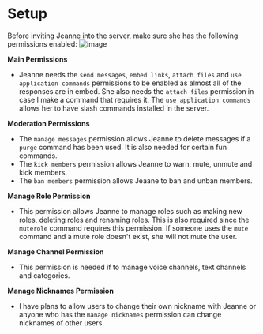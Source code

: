 # Setup

Before inviting Jeanne into the server, make sure she has the following permissions enabled:
![image](https://user-images.githubusercontent.com/82768608/142735721-141199a8-44c5-4ab3-bdc5-874b1a3a74da.png)

**Main Permissions**

* Jeanne needs the `send messages`, `embed links`, `attach files` and `use application commands` permissions to be enabled as almost all of the responses are in embed. She also needs the `attach files` permission in case I make a command that requires it. The `use application commands` allows her to have slash commands installed in the server.

**Moderation Permissions**

* The `manage messages` permission allows Jeanne to delete messages if a `purge` command has been used. It is also needed for certain fun commands.
* The `kick members` permission allows Jeanne to warn, mute, unmute and kick members. 
* The `ban members` permission allows Jeaane to ban and unban members.

**Manage Role Permission**

* This permission allows Jeanne to manage roles such as making new roles, deleting roles and renaming roles. This is also required since the `muterole` command requires this permission. If someone uses the `mute` command and a mute role doesn't exist, she will not mute the user.

**Manage Channel Permission**

* This permission is needed if to manage voice channels, text channels and categories.

**Manage Nicknames Permission**

* I have plans to allow users to change their own nickname with Jeanne or anyone who has the `manage nicknames` permission can change nicknames of other users.
